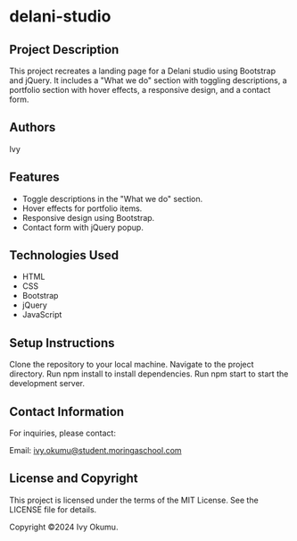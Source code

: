 # delani-studio
## Project Description
This project recreates a landing page for a Delani studio using Bootstrap and jQuery. It includes a "What we do" section with toggling descriptions, a portfolio section with hover effects, a responsive design, and a contact form.

## Authors
Ivy

## Features
- Toggle descriptions in the "What we do" section.
- Hover effects for portfolio items.
- Responsive design using Bootstrap.
- Contact form with jQuery popup.

## Technologies Used
- HTML
- CSS
- Bootstrap
- jQuery
- JavaScript


## Setup Instructions
Clone the repository to your local machine.
Navigate to the project directory.
Run npm install to install dependencies.
Run npm start to start the development server.


## Contact Information
For inquiries, please contact:

Email: ivy.okumu@student.moringaschool.com

## License and Copyright
This project is licensed under the terms of the MIT License. See the LICENSE file for details.

Copyright ©2024 Ivy Okumu.
